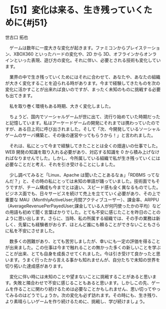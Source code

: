 # 【51】変化は来る、生き残っていくために{#j51}

<div class="author">世古口 拓也</div>

　ゲームは数年に一度大きな変化が起きます。ファミコンからプレイステーション、XBOX360 といったハードの変化や、2D から 3D、オフラインからオンラインといった表現、遊び方の変化。それに伴い、必要とされる技術も変化しています。

　業界の中で生き残っていくためにはそれに合わせて、あなたや、あなたの組織が大きく変化することを迫られる時があります。今まで経験してきたものを次の変化に活かすことが出来れば良いのですが、まったく未知のものに挑戦する必要も出てきます。

　私を取り巻く環境もある時期、大きく変化しました。

　ちょうど、国内でソーシャルゲームが世に出て、流行り始めていた時期だったと記憶しています。私はアーケードゲームの開発にそれまでは携わっていたのですが、ある日上司に呼び出されました。そして「次、今開発しているソーシャルゲームのサーバ構築と、その後の運営やってもらうから！」と言われました。

　それは、私にとって今まで経験してきたこととは全くの畑違いの仕事でした。WEB 開発の知識を取り入れる必要があり、対応する知識を 0 から積み上げなければなりませんでした。しかし、今所属している組織で私が生き残っていくには必要なことだと考え、それを引き受けることにしました。

　少し調べてみると「Linux、Apache は聞いたことあるなぁ」「RDBMS ってなんだ？」と、その時の私にとっては未知の単語が踊っていました。技術面でもそうですが、チーム構成も今までとは違い、スピード感も全く異なるものでした。ビジネス面でも、日々サービスを続けて売上を立てていく必要があり、その上で重要な MAU（MonthlyActiveUser;月間アクティブユーザー）、課金率、ARPPU（AverageRevenuePerPayedUser;課金している人が何円使ったかの平均）などの用語も初めて聞く言葉ばかりでした。とても不安に感じたことを昨日のことのように思い出します。さらに、当時、私の所属する組織では、その手の業務は新しく、先輩にも経験者がおらず、ほとんど誰にも頼ることができないこともさらに私を不安にさせました。

　数多くの困難があり、とても苦労しましたが、幸いにも一定の評価を得ることが出来ました。この仕事は今まで触れることの無かった多くの新しいことを学ぶことが出来、とても自身を成長させてくれました。今は引き受けて良かったと思います。うまく行ったから言える事かも知れませんが、自分たちで未知の世界を切り拓いた達成感があります。

　変化に伴い時には未知のことや望まないことに挑戦することがあると思います。失敗と隣合わせで不安に感じることもあると思います。しかしこの先、ゲームを作ることに関わり続けるためは必要なことかもしれません、思い切ってやってみるのはどうでしょうか。次の変化も必ず訪れます。その時にも、生き残り、より素晴らしいゲームを作り続けるために、挑戦し、学び続けましょう。
